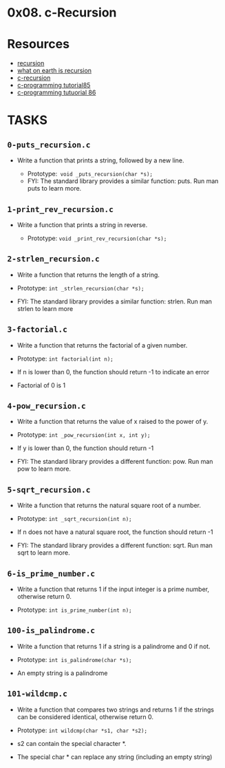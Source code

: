# 0x08. c-Recursion

# Resources

* [recursion](https://intranet.alxswe.com/rltoken/dzZB83Hm3lO7dScjhebAxw)
* [what on earth is recursion](https://intranet.alxswe.com/rltoken/dzZB83Hm3lO7dScjhebAxw)
* [c-recursion](https://intranet.alxswe.com/rltoken/u4ojc5CZpf4qiuQvmXCiOA)
* [c-programming tutorial85](https://intranet.alxswe.com/rltoken/Wv-wffgpXelN9ZTrbmiOyA)
* [c-programming tutuorial 86](https://intranet.alxswe.com/rltoken/Wv-wffgpXelN9ZTrbmiOyA)

# TASKS

## `0-puts_recursion.c`

* Write a function that prints a string, followed by a new line.

  * Prototype:` void _puts_recursion(char *s);`
  * FYI: The standard library provides a similar function: puts. Run man puts to learn more.

## `1-print_rev_recursion.c`

* Write a function that prints a string in reverse.

  * Prototype: `void _print_rev_recursion(char *s);`

## `2-strlen_recursion.c`

* Write a function that returns the length of a string.

 * Prototype: `int _strlen_recursion(char *s);`
 * FYI: The standard library provides a similar function: strlen. Run man strlen to learn more

## `3-factorial.c`

* Write a function that returns the factorial of a given number.

 * Prototype: `int factorial(int n);`
 * If n is lower than 0, the function should return -1 to indicate an error
 * Factorial of 0 is 1

## `4-pow_recursion.c`
 * Write a function that returns the value of x raised to the power of y.

 * Prototype: `int _pow_recursion(int x, int y);`
 * If y is lower than 0, the function should return -1
 * FYI: The standard library provides a different function: pow. Run man pow to learn more.

## `5-sqrt_recursion.c`

* Write a function that returns the natural square root of a number.

 * Prototype: `int _sqrt_recursion(int n);`
 * If n does not have a natural square root, the function should return -1
 * FYI: The standard library provides a different function: sqrt. Run man sqrt to learn more.

## `6-is_prime_number.c`

* Write a function that returns 1 if the input integer is a prime number, otherwise return 0.

 * Prototype: `int is_prime_number(int n);`

## `100-is_palindrome.c`

* Write a function that returns 1 if a string is a palindrome and 0 if not.

 * Prototype: `int is_palindrome(char *s);`
 * An empty string is a palindrome

## `101-wildcmp.c`

* Write a function that compares two strings and returns 1 if the strings can be considered identical, otherwise return 0.

 * Prototype: `int wildcmp(char *s1, char *s2);`
 * s2 can contain the special character *.
 * The special char * can replace any string (including an empty string)
